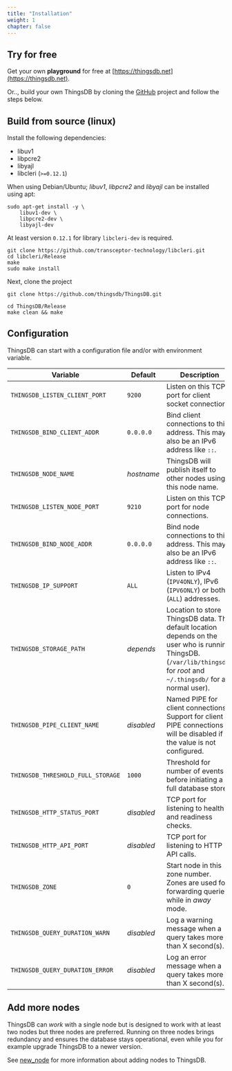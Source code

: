 ```yaml
---
title: "Installation"
weight: 1
chapter: false
---
```


## Try for free

Get your own **playground** for free at [https://thingsdb.net](https://thingsdb.net).

Or.., build your own ThingsDB by cloning the [GitHub](https://github.com/thingsdb/ThingsDB) project and follow the steps below.


## Build from source (linux)

Install the following dependencies:

 - libuv1
 - libpcre2
 - libyajl
 - libcleri (`>=0.12.1`)

When using Debian/Ubuntu; *libuv1*, *libpcre2* and *libyajl* can be installed using apt:
```
sudo apt-get install -y \
    libuv1-dev \
    libpcre2-dev \
    libyajl-dev
```

At least version `0.12.1` for library `libcleri-dev` is required.

```
git clone https://github.com/transceptor-technology/libcleri.git
cd libcleri/Release
make
sudo make install
```

Next, clone the project
```
git clone https://github.com/thingsdb/ThingsDB.git
```

```
cd ThingsDB/Release
make clean && make
```

## Configuration

ThingsDB can start with a configuration file and/or with environment variable.

Variable | Default | Description
-------- | ------- | -----------
`THINGSDB_LISTEN_CLIENT_PORT` | `9200` | Listen on this TCP port for client socket connections.
`THINGSDB_BIND_CLIENT_ADDR` | `0.0.0.0` | Bind client connections to this address. This may also be an IPv6 address like `::`.
`THINGSDB_NODE_NAME` | *hostname* | ThingsDB will publish itself to other nodes using this node name.
`THINGSDB_LISTEN_NODE_PORT` | `9210` | Listen on this TCP port for node connections.
`THINGSDB_BIND_NODE_ADDR` | `0.0.0.0` | Bind node connections to this address. This may also be an IPv6 address like `::`.
`THINGSDB_IP_SUPPORT` | `ALL` | Listen to IPv4 (`IPV4ONLY`), IPv6 (`IPV6ONLY`) or both (`ALL`) addresses.
`THINGSDB_STORAGE_PATH` | *depends* | Location to store ThingsDB data. The default location depends on the user who is running ThingsDB. (`/var/lib/thingsdb/` for *root* and `~/.thingsdb/` for a normal user).
`THINGSDB_PIPE_CLIENT_NAME` | *disabled* | Named PIPE for client connections. Support for client PIPE connections will be disabled if the value is not configured.
`THINGSDB_THRESHOLD_FULL_STORAGE` | `1000` | Threshold for number of events before initiating a full database store.
`THINGSDB_HTTP_STATUS_PORT` | *disabled* | TCP port for listening to health and readiness checks.
`THINGSDB_HTTP_API_PORT` | *disabled* | TCP port for listening to HTTP API calls.
`THINGSDB_ZONE` | `0` | Start node in this zone number. Zones are used for forwarding queries while in *away* mode.
`THINGSDB_QUERY_DURATION_WARN` | *disabled* | Log a warning message when a query takes more than X second(s).
`THINGSDB_QUERY_DURATION_ERROR` | *disabled* | Log an error message when a query takes more than X second(s).


## Add more nodes

ThingsDB can *work* with a single node but is designed to work with at least two nodes but three nodes are preferred.
Running on three nodes brings redundancy and ensures the database stays operational, even while you for example upgrade ThingsDB to a newer version.

See [new_node](../thingsdb-api/new_node) for more information about adding nodes to ThingsDB.


